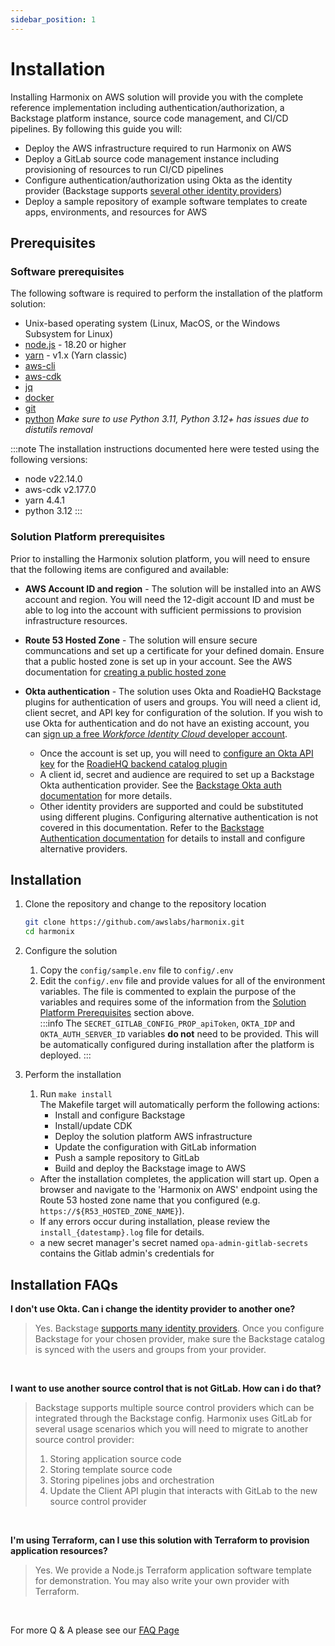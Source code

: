 ```yaml
---
sidebar_position: 1
---
```


# Installation

Installing Harmonix on AWS solution will provide you with the complete reference implementation including authentication/authorization, a Backstage platform instance, source code management, and CI/CD pipelines. By following this guide you will:

- Deploy the AWS infrastructure required to run Harmonix on AWS
- Deploy a GitLab source code management instance including provisioning of resources to run CI/CD pipelines
- Configure authentication/authorization using Okta as the identity provider (Backstage supports [several other identity providers](https://backstage.io/docs/auth/))
- Deploy a sample repository of example software templates to create apps, environments, and resources for AWS

## Prerequisites

### Software prerequisites


The following software is required to perform the installation of the platform solution:
- Unix-based operating system (Linux, MacOS, or the Windows Subsystem for Linux)
- [node.js](https://nodejs.org/en/) - 18.20 or higher
- [yarn](https://classic.yarnpkg.com/en/docs/install) - v1.x (Yarn classic)
- [aws-cli](https://docs.aws.amazon.com/cli/latest/userguide/getting-started-install.html)
- [aws-cdk](https://docs.aws.amazon.com/cdk/v2/guide/getting_started.html#getting_started_install)
- [jq](https://stedolan.github.io/jq/)
- [docker](https://www.docker.com/)
- [git](https://git-scm.com/book/en/v2/Getting-Started-Installing-Git)
- [python](https://www.python.org/downloads/)
*Make sure to use Python 3.11, Python 3.12+ has issues due to distutils removal*

:::note
The installation instructions documented here were tested using the following versions:
- node v22.14.0
- aws-cdk v2.177.0
- yarn 4.4.1
- python 3.12
:::

### Solution Platform prerequisites

Prior to installing the Harmonix solution platform, you will need to ensure that the following items are configured and available:

* **AWS Account ID and region** - The solution will be installed into an AWS account and region.  You will need the 12-digit account ID and must be able to log into the account with sufficient permissions to provision infrastructure resources.

* **Route 53 Hosted Zone** - The solution will ensure secure communcations and set up a certificate for your defined domain.  Ensure that a public hosted zone is set up in your account.  See the AWS documentation for [creating a public hosted zone](https://docs.aws.amazon.com/Route53/latest/DeveloperGuide/CreatingHostedZone.html)

* **Okta authentication** - The solution uses Okta and RoadieHQ Backstage plugins for authentication of users and groups.  You will need a client id, client secret, and API key for configuration of the solution.  If you wish to use Okta for authentication and do not have an existing account, you can [sign up a free *Workforce Identity Cloud* developer account](https://developer.okta.com/signup/).  
  * Once the account is set up, you will need to [configure an Okta API key](https://developer.okta.com/docs/guides/create-an-api-token/main/) for the [RoadieHQ backend catalog plugin](https://www.npmjs.com/package/@roadiehq/catalog-backend-module-okta)
  * A client id, secret and audience  are required to set up a Backstage Okta authentication provider.  See the [Backstage Okta auth documentation](https://backstage.io/docs/auth/okta/provider) for more details.  
  * Other identity providers are supported and could be substituted using different plugins.  Configuring alternative authentication is not covered in this documentation.  Refer to the [Backstage Authentication documentation](https://backstage.io/docs/auth/) for details to install and configure alternative providers.

## Installation

1. Clone the repository and change to the repository location
   ```sh
   git clone https://github.com/awslabs/harmonix.git
   cd harmonix
   ```

2. Configure the solution
   1. Copy the `config/sample.env` file to `config/.env`
   2. Edit the `config/.env` file and provide values for all of the environment variables.  The file is commented to explain the purpose of the variables and requires some of the information from the [Solution Platform Prerequisites](#solution-platform-prerequisites) section above.  
   :::info
   The `SECRET_GITLAB_CONFIG_PROP_apiToken`, `OKTA_IDP` and `OKTA_AUTH_SERVER_ID` variables **do not** need to be provided.  This will be automatically configured during installation after the platform is deployed.
   :::

3. Perform the installation
   1. Run `make install`  
   The Makefile target will automatically perform the following actions:
      * Install and configure Backstage
      * Install/update CDK
      * Deploy the solution platform AWS infrastructure
      * Update the configuration with GitLab information
      * Push a sample repository to GitLab
      * Build and deploy the Backstage image to AWS

   - After the installation completes, the application will start up.  Open a browser and navigate to the 'Harmonix on AWS' endpoint using the Route 53 hosted zone name that you configured (e.g. `https://${R53_HOSTED_ZONE_NAME}`). 
   - If any errors occur during installation, please review the `install_{datestamp}.log` file for details.
   - a new secret manager's secret named `opa-admin-gitlab-secrets` contains the Gitlab admin's credentials for

  
   

## Installation FAQs

**I don't use Okta. Can i change the identity provider to another one?**  
> Yes.  Backstage [supports many identity providers](https://backstage.io/docs/auth/).  Once you configure Backstage for your chosen provider, make sure the Backstage catalog is synced with the users and groups from your provider.
<br/>

**I want to use another source control that is not GitLab. How can i do that?**  
> Backstage supports multiple source control providers which can be integrated through the Backstage config. Harmonix uses GitLab for several usage scenarios which you will need to migrate to another source control provider:
> 
> 1. Storing application source code
> 2. Storing template source code
> 3. Storing pipelines jobs and orchestration
> 4. Update the Client API plugin that interacts with GitLab to the new source control provider
<br/>

**I'm using Terraform, can I use this solution with Terraform to provision application resources?**  
> Yes. We provide a Node.js Terraform application software template for demonstration.  You may also write your own provider with Terraform.
<br/>

For more Q & A please see our [FAQ Page](../faq.md)
